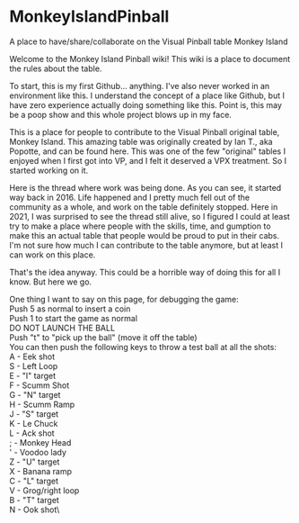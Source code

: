 # MonkeyIslandPinball
A place to have/share/collaborate on the Visual Pinball table Monkey Island

Welcome to the Monkey Island Pinball wiki! This wiki is a place to document the rules about the table.

To start, this is my first Github... anything. I've also never worked in an environment like this. I understand the concept of a place like Github, but I have zero experience actually doing something like this. Point is, this may be a poop show and this whole project blows up in my face.

This is a place for people to contribute to the Visual Pinball original table, Monkey Island. This amazing table was originally created by Ian T., aka Popotte, and can be found here. This was one of the few "original" tables I enjoyed when I first got into VP, and I felt it deserved a VPX treatment. So I started working on it.

Here is the thread where work was being done. As you can see, it started way back in 2016. Life happened and I pretty much fell out of the community as a whole, and work on the table definitely stopped. Here in 2021, I was surprised to see the thread still alive, so I figured I could at least try to make a place where people with the skills, time, and gumption to make this an actual table that people would be proud to put in their cabs. I'm not sure how much I can contribute to the table anymore, but at least I can work on this place.

That's the idea anyway. This could be a horrible way of doing this for all I know. But here we go.

One thing I want to say on this page, for debugging the game:\
Push 5 as normal to insert a coin\
Push 1 to start the game as normal\
DO NOT LAUNCH THE BALL\
Push "t" to "pick up the ball" (move it off the table)\
You can then push the following keys to throw a test ball at all the shots:\
A -	Eek shot\
S -	Left Loop\
E -	"I" target\
F -	Scumm Shot\
G -	"N" target\
H -	Scumm Ramp\
J -	"S" target\
K -	Le Chuck\
L -	Ack shot\
; -	Monkey Head\
' -	Voodoo lady\
Z -	"U" target\
X -	Banana ramp\
C -	"L" target\
V -	Grog/right loop\
B -	"T" target\
N -	Ook shot\

